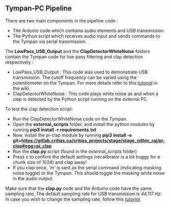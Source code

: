 ## Tympan-PC Pipeline

There are two main components in the pipeline code : 
 - The Arduino code which contains audio elements and USB transmission. 
 - The Python script which receives audio input and sends commands to the Tympan via serial transmission. 
 
The **LowPass_USB_Output** and the **ClapDetectorWhiteNoise** folders contain the Tympan code for low pass filtering and clap detection respectively :
 - LowPass_USB_Output : This code was used to demonstrate USB transmission. The cutoff frequency can be varied using the potentiometer on the Tympan. For more details refer to this *[tutorial](https://gitlab.critias.ca/critias_projects/stage/stage_nithin_raj/try/-/wikis/Transmitting-Audio-From-the-Tympan-to-a-PC)* in the wiki.
 - ClapDetectorWhiteNoise : This code plays white noise as and when a clap is detected by the Python script running on the external PC. 
 
To test the clap detection script:
 * Run the ClapDetectorWhiteNoise code on the Tympan. 
 * Open the **external_scripts** folder, and install the python modules by running **pip3 install -r requirements.txt**
 * Now, install the pi-clap module by running **pip3 install -e git+https://gitlab.critias.ca/critias_projects/stage/stage_nithin_raj/pi-clap#egg=pi_clap**
 * Run the **clap.py** script (found in the *external_scripts* folder) 
 * Press c to confirm the default settings (recalibrator is a bit buggy for a chunk size of 1024) and clap away!
 * If you clap once, *'m'* is sent as the serial command (indicating masking noise toggle) to the Tympan. This should toggle the masking white noise in the audio output.  

Make sure that the **clap.py** code and the Arduino code have the same sampling rate. The default sampling rate for USB transmission is *44,117 Hz*. In case you wish to change the sampling rate, follow this *[tutorial](https://critias.ca/dokuwiki/doku.php?id=i:abc:arp:arp_4_0:tympan_usb)*. 
